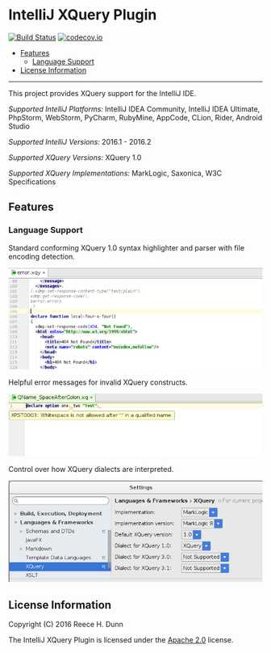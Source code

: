 # IntelliJ XQuery Plugin

[![Build Status](https://travis-ci.org/rhdunn/xquery-intellij-plugin.svg)](https://travis-ci.org/rhdunn/xquery-intellij-plugin)
[![codecov.io](https://codecov.io/github/rhdunn/xquery-intellij-plugin/coverage.svg)](https://codecov.io/github/rhdunn/xquery-intellij-plugin)

- [Features](#features)
  - [Language Support](#language-support)
- [License Information](#license-information)

----------

This project provides XQuery support for the IntelliJ IDE.

_Supported IntelliJ Platforms:_ IntelliJ IDEA Community, IntelliJ IDEA Ultimate,
PhpStorm, WebStorm, PyCharm, RubyMine, AppCode, CLion, Rider, Android Studio

_Supported IntelliJ Versions:_ 2016.1 - 2016.2

_Supported XQuery Versions:_ XQuery 1.0

_Supported XQuery Implementations:_ MarkLogic, Saxonica, W3C Specifications

## Features

### Language Support

Standard conforming XQuery 1.0 syntax highlighter and parser with file encoding
detection.

![Syntax Highlighting](images/syntax-highlighting.png)

Helpful error messages for invalid XQuery constructs.

![Error Messages](images/error-messages.png)

Control over how XQuery dialects are interpreted.

![XQuery Settings](images/xquery-settings.png)

## License Information

Copyright (C) 2016 Reece H. Dunn

The IntelliJ XQuery Plugin is licensed under the [Apache 2.0](LICENSE)
license.
